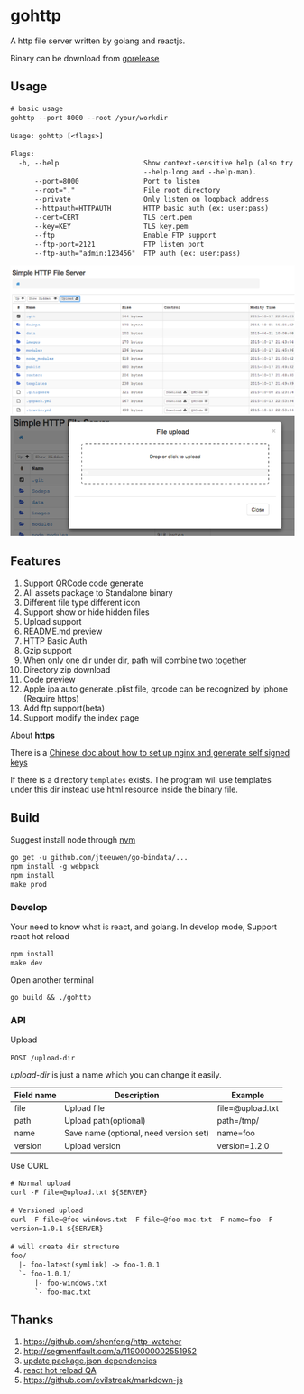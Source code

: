 # gohttp
A http file server written by golang and reactjs.

Binary can be download from [gorelease](http://gorelease.herokuapp.com/codeskyblue/gohttp)

## Usage
```
# basic usage
gohttp --port 8000 --root /your/workdir

Usage: gohttp [<flags>]

Flags:
  -h, --help                     Show context-sensitive help (also try
                                 --help-long and --help-man).
      --port=8000                Port to listen
      --root="."                 File root directory
      --private                  Only listen on loopback address
      --httpauth=HTTPAUTH        HTTP basic auth (ex: user:pass)
      --cert=CERT                TLS cert.pem
      --key=KEY                  TLS key.pem
      --ftp                      Enable FTP support
      --ftp-port=2121            FTP listen port
      --ftp-auth="admin:123456"  FTP auth (ex: user:pass)
```


![screenshot](images/screenshot1.png)
![screenshot](images/screenshot2.png)

## Features
1. Support QRCode code generate
1. All assets package to Standalone binary
1. Different file type different icon
1. Support show or hide hidden files
1. Upload support
1. README.md preview
1. HTTP Basic Auth
1. Gzip support
1. When only one dir under dir, path will combine two together
1. Directory zip download
1. Code preview
1. Apple ipa auto generate .plist file, qrcode can be recognized by iphone (Require https)
1. Add ftp support(beta)
1. Support modify the index page

About **https**

There is a [Chinese doc about how to set up nginx and generate self signed keys](docs/CA_NGINX.md)

If there is a directory `templates` exists. The program will use templates under this dir instead use html resource inside the binary file.

## Build
Suggest install node through [nvm](https://github.com/creationix/nvm)

	go get -u github.com/jteeuwen/go-bindata/...
	npm install -g webpack
	npm install
	make prod

### Develop
Your need to know what is react, and golang.
In develop mode, Support react hot reload

	npm install
	make dev

Open another terminal

	go build && ./gohttp

### API
Upload

`POST /upload-dir`

*upload-dir* is just a name which you can change it easily.

Field name | Description | Example
-----------|-------------|--------
file       | Upload file | file=@upload.txt
path       | Upload path(optional) | path=/tmp/
name       | Save name (optional, need version set)  | name=foo
version    | Upload version | version=1.2.0

Use CURL

	# Normal upload
	curl -F file=@upload.txt ${SERVER}

	# Versioned upload
	curl -F file=@foo-windows.txt -F file=@foo-mac.txt -F name=foo -F version=1.0.1 ${SERVER}

	# will create dir structure
	foo/
	  |- foo-latest(symlink) -> foo-1.0.1
	  `- foo-1.0.1/
	      |- foo-windows.txt
	      `- foo-mac.txt

## Thanks
1. <https://github.com/shenfeng/http-watcher>
2. <http://segmentfault.com/a/1190000002551952>
3. [update package.json dependencies](http://stackoverflow.com/questions/16073603/how-do-i-update-each-dependency-in-package-json-to-the-latest-version)
4. [react hot reload QA](https://github.com/gaearon/react-hot-loader/blob/master/docs/Troubleshooting.md)
5. <https://github.com/evilstreak/markdown-js>
